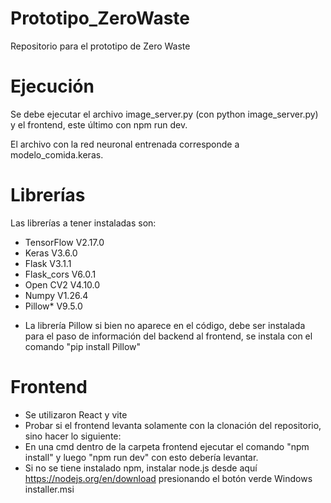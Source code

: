 # Prototipo_ZeroWaste
Repositorio para el prototipo de Zero Waste

# Ejecución
Se debe ejecutar el archivo image_server.py (con python image_server.py) y el frontend, este último con npm run dev.

El archivo con la red neuronal entrenada corresponde a modelo_comida.keras.

# Librerías 
Las librerías a tener instaladas son:
- TensorFlow V2.17.0
- Keras V3.6.0
- Flask V3.1.1
- Flask_cors V6.0.1
- Open CV2 V4.10.0
- Numpy V1.26.4
- Pillow* V9.5.0

* La librería Pillow si bien no aparece en el código, debe ser instalada para el paso de información del backend al frontend, se instala con el comando "pip install Pillow"

# Frontend
- Se utilizaron React y vite
- Probar si el frontend levanta solamente con la clonación del repositorio, sino hacer lo siguiente:
- En una cmd dentro de la carpeta frontend ejecutar el comando "npm install" y luego "npm run dev" con esto debería levantar.
- Si no se tiene instalado npm, instalar node.js desde aquí https://nodejs.org/en/download presionando el botón verde Windows installer.msi
